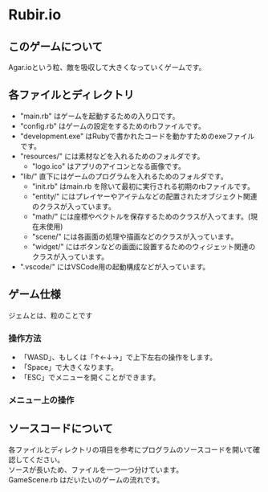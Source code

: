 # Rubir.io

## このゲームについて
Agar.ioという粒、敵を吸収して大きくなっていくゲームです。

## 各ファイルとディレクトリ
- "main.rb" はゲームを起動するための入り口です。
- "config.rb" はゲームの設定をするためのrbファイルです。
- "development.exe" はRubyで書かれたコードを動かすためのexeファイルです。
- "resources/" には素材などを入れるためのフォルダです。
  - "logo.ico" はアプリのアイコンとなる画像です。
- "lib/" 直下にはゲームのプログラムを入れるためのフォルダです。
  - "init.rb" はmain.rb を除いて最初に実行される初期のrbファイルです。
  - "entity/" にはプレイヤーやアイテムなどの配置されたオブジェクト関連のクラスが入っています。
  - "math/" には座標やベクトルを保存するためのクラスが入ってます。(現在未使用)
  - "scene/" には各画面の処理や描画などのクラスが入っています。
  - "widget/" にはボタンなどの画面に設置するためのウィジェット関連のクラスが入っています。
- ".vscode/" にはVSCode用の起動構成などが入っています。

## ゲーム仕様
ジェムとは、粒のことです

### 操作方法
- 「WASD」、もしくは「↑←↓→」で上下左右の操作をします。
- 「Space」で大きくなります。
- 「ESC」でメニューを開くことができます。

### メニュー上の操作

## ソースコードについて
各ファイルとディレクトリの項目を参考にプログラムのソースコードを開いて確認してください。<br />
ソースが長いため、ファイルを一つ一つ分けています。<br />
GameScene.rb はだいたいのゲームの流れです。<br />